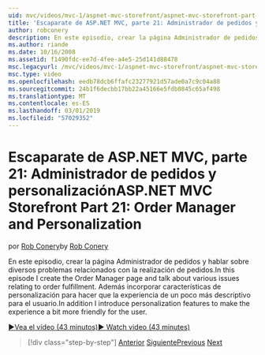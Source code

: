 ```yaml
---
uid: mvc/videos/mvc-1/aspnet-mvc-storefront/aspnet-mvc-storefront-part-21-order-manager-and-personalization
title: 'Escaparate de ASP.NET MVC, parte 21: Administrador de pedidos y personalización | Microsoft Docs'
author: robconery
description: En este episodio, crear la página Administrador de pedidos y hablar sobre diversos problemas relacionados con la realización de pedidos. Además, incorporar características de personalización...
ms.author: riande
ms.date: 10/16/2008
ms.assetid: f1490fdc-ee7d-4fee-a4e5-25d141d88478
msc.legacyurl: /mvc/videos/mvc-1/aspnet-mvc-storefront/aspnet-mvc-storefront-part-21-order-manager-and-personalization
msc.type: video
ms.openlocfilehash: eedb78dcb6ffafc23277921d57ade0a7c9c04a88
ms.sourcegitcommit: 24b1f6decbb17bb22a45166e5fdb0845c65af498
ms.translationtype: MT
ms.contentlocale: es-ES
ms.lasthandoff: 03/01/2019
ms.locfileid: "57029352"
---
```

<a name="aspnet-mvc-storefront-part-21-order-manager-and-personalization"></a><span data-ttu-id="f8911-104">Escaparate de ASP.NET MVC, parte 21: Administrador de pedidos y personalización</span><span class="sxs-lookup"><span data-stu-id="f8911-104">ASP.NET MVC Storefront Part 21: Order Manager and Personalization</span></span>
====================
<span data-ttu-id="f8911-105">por [Rob Conery](https://github.com/robconery)</span><span class="sxs-lookup"><span data-stu-id="f8911-105">by [Rob Conery](https://github.com/robconery)</span></span>

<span data-ttu-id="f8911-106">En este episodio, crear la página Administrador de pedidos y hablar sobre diversos problemas relacionados con la realización de pedidos.</span><span class="sxs-lookup"><span data-stu-id="f8911-106">In this episode I create the Order Manager page and talk about various issues relating to order fulfillment.</span></span> <span data-ttu-id="f8911-107">Además incorporar características de personalización para hacer que la experiencia de un poco más descriptivo para el usuario.</span><span class="sxs-lookup"><span data-stu-id="f8911-107">In addition I introduce personalization features to make the experience a bit more friendly for the user.</span></span>

[<span data-ttu-id="f8911-108">&#9654;Vea el vídeo (43 minutos)</span><span class="sxs-lookup"><span data-stu-id="f8911-108">&#9654; Watch video (43 minutes)</span></span>](https://channel9.msdn.com/Blogs/ASP-NET-Site-Videos/aspnet-mvc-storefront-part-21-order-manager-and-personalization)

> [!div class="step-by-step"]
> <span data-ttu-id="f8911-109">[Anterior](aspnet-mvc-storefront-part-20-logging.md)
> [Siguiente](aspnet-mvc-storefront-part-22-restructuring-rerouting-and-paypal.md)</span><span class="sxs-lookup"><span data-stu-id="f8911-109">[Previous](aspnet-mvc-storefront-part-20-logging.md)
[Next](aspnet-mvc-storefront-part-22-restructuring-rerouting-and-paypal.md)</span></span>

